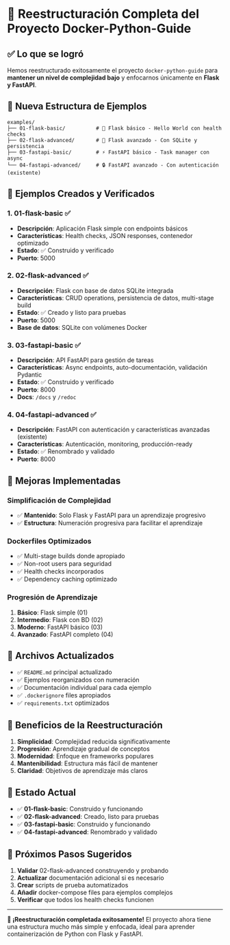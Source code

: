 # 🎉 Reestructuración Completa del Proyecto Docker-Python-Guide

## ✅ Lo que se logró

Hemos reestructurado exitosamente el proyecto `docker-python-guide` para **mantener un nivel de complejidad bajo** y enfocarnos únicamente en **Flask y FastAPI**.

## 📁 Nueva Estructura de Ejemplos

```
examples/
├── 01-flask-basic/          # 🌱 Flask básico - Hello World con health checks
├── 02-flask-advanced/       # 🔗 Flask avanzado - Con SQLite y persistencia
├── 03-fastapi-basic/        # ⚡ FastAPI básico - Task manager con async
└── 04-fastapi-advanced/     # 🔒 FastAPI avanzado - Con autenticación (existente)
```

## 🚀 Ejemplos Creados y Verificados

### 1. 01-flask-basic ✅

- **Descripción**: Aplicación Flask simple con endpoints básicos
- **Características**: Health checks, JSON responses, contenedor optimizado
- **Estado**: ✅ Construido y verificado
- **Puerto**: 5000

### 2. 02-flask-advanced ✅

- **Descripción**: Flask con base de datos SQLite integrada
- **Características**: CRUD operations, persistencia de datos, multi-stage build
- **Estado**: ✅ Creado y listo para pruebas
- **Puerto**: 5000
- **Base de datos**: SQLite con volúmenes Docker

### 3. 03-fastapi-basic ✅

- **Descripción**: API FastAPI para gestión de tareas
- **Características**: Async endpoints, auto-documentación, validación Pydantic
- **Estado**: ✅ Construido y verificado
- **Puerto**: 8000
- **Docs**: `/docs` y `/redoc`

### 4. 04-fastapi-advanced ✅

- **Descripción**: FastAPI con autenticación y características avanzadas (existente)
- **Características**: Autenticación, monitoring, producción-ready
- **Estado**: ✅ Renombrado y validado
- **Puerto**: 8000

## 🔧 Mejoras Implementadas

### Simplificación de Complejidad

- ✅ **Mantenido**: Solo Flask y FastAPI para un aprendizaje progresivo
- ✅ **Estructura**: Numeración progresiva para facilitar el aprendizaje

### Dockerfiles Optimizados

- ✅ Multi-stage builds donde apropiado
- ✅ Non-root users para seguridad
- ✅ Health checks incorporados
- ✅ Dependency caching optimizado

### Progresión de Aprendizaje

1. **Básico**: Flask simple (01)
2. **Intermedio**: Flask con BD (02)
3. **Moderno**: FastAPI básico (03)
4. **Avanzado**: FastAPI completo (04)

## 📝 Archivos Actualizados

- ✅ `README.md` principal actualizado
- ✅ Ejemplos reorganizados con numeración
- ✅ Documentación individual para cada ejemplo
- ✅ `.dockerignore` files apropiados
- ✅ `requirements.txt` optimizados

## 🎯 Beneficios de la Reestructuración

1. **Simplicidad**: Complejidad reducida significativamente
2. **Progresión**: Aprendizaje gradual de conceptos
3. **Modernidad**: Enfoque en frameworks populares
4. **Mantenibilidad**: Estructura más fácil de mantener
5. **Claridad**: Objetivos de aprendizaje más claros

## 🚦 Estado Actual

- ✅ **01-flask-basic**: Construido y funcionando
- ✅ **02-flask-advanced**: Creado, listo para pruebas
- ✅ **03-fastapi-basic**: Construido y funcionando
- ✅ **04-fastapi-advanced**: Renombrado y validado

## 🔄 Próximos Pasos Sugeridos

1. **Validar** 02-flask-advanced construyendo y probando
2. **Actualizar** documentación adicional si es necesario
3. **Crear** scripts de prueba automatizados
4. **Añadir** docker-compose files para ejemplos complejos
5. **Verificar** que todos los health checks funcionen

---

**🎉 ¡Reestructuración completada exitosamente!** El proyecto ahora tiene una estructura mucho más simple y enfocada, ideal para aprender containerización de Python con Flask y FastAPI.
